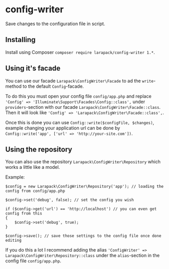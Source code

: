 # config-writer
Save changes to the configuration file in script.

## Installing

Install using Composer `composer require larapack/config-writer 1.*`.

## Using it's facade

You can use our facade `Larapack\ConfigWriter\Facade` to ad the `write`-method to the default `Config`-facade.

To do this you must open your config file `config/app.php` and replace `'Config' => 'Illuminate\Support\Facades\Config::class',` under `providers`-section with our facade `Larapack\ConfigWriter\Facade::class`.
Then it will look like `'Config' => 'Larapack\ConfigWriter\Facade::class',`.

Once this is done you can use `Config::write($configFile, $changes)`, example changing your application url can be done by `Config::write('app', ['url' => 'http://your-site.com'])`.

## Using the repository

You can also use the repository `Larapack\ConfigWriter\Repository` which works a little like a model.

Example:
```
$config = new Larapack\ConfigWriter\Repository('app'); // loading the config from config/app.php

$config->set('debug', false); // set the config you wish

if ($config->get('url') == 'http://localhost') // you can even get config from this
{
	$config->set('debug', true);
}

$config->save(); // save those settings to the config file once done editing
```

If you do this a lot I recommend adding the alias `'ConfigWriter' => Larapack\ConfigWriter\Repository::class` under the `alias`-section in the config file `config/app.php`.
